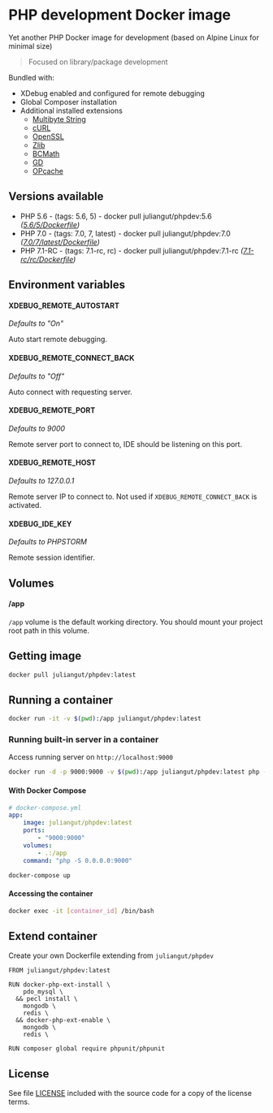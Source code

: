 # PHP development Docker image

Yet another PHP Docker image for development (based on Alpine Linux for minimal size)

> Focused on library/package development

Bundled with:

* XDebug enabled and configured for remote debugging
* Global Composer installation
* Additional installed extensions
  * [Multibyte String](http://php.net/manual/en/book.mbstring.php)
  * [cURL](http://php.net/manual/en/book.curl.php)
  * [OpenSSL](http://php.net/manual/en/book.openssl.php)
  * [Zlib](http://php.net/manual/en/book.zlib.php)
  * [BCMath](http://php.net/manual/en/book.bc.php)
  * [GD](http://php.net/manual/en/book.image.php)
  * [OPcache](http://php.net/manual/en/book.opcache.php)

## Versions available

* PHP 5.6 - (tags: 5.6, 5) - docker pull juliangut/phpdev:5.6 _([5.6/5/Dockerfile](https://github.com/juliangut/docker-phpdev/blob/master/5.6/Dockerfile))_
* PHP 7.0 - (tags: 7.0, 7, latest) - docker pull juliangut/phpdev:7.0 _([7.0/7/latest/Dockerfile](https://github.com/juliangut/docker-phpdev/blob/master/7.0/Dockerfile))_
* PHP 7.1-RC - (tags: 7.1-rc, rc) - docker pull juliangut/phpdev:7.1-rc _([7.1-rc/rc/Dockerfile](https://github.com/juliangut/docker-phpdev/blob/master/7.1-rc/Dockerfile))_

## Environment variables

#### XDEBUG_REMOTE_AUTOSTART

_Defaults to "On"_

Auto start remote debugging.

#### XDEBUG_REMOTE_CONNECT_BACK

_Defaults to "Off"_

Auto connect with requesting server.

#### XDEBUG_REMOTE_PORT

_Defaults to 9000_

Remote server port to connect to, IDE should be listening on this port.

#### XDEBUG_REMOTE_HOST

_Defaults to 127.0.0.1_

Remote server IP to connect to. Not used if `XDEBUG_REMOTE_CONNECT_BACK` is activated.

#### XDEBUG_IDE_KEY

_Defaults to PHPSTORM_

Remote session identifier.

## Volumes

#### /app

`/app` volume is the default working directory. You should mount your project root path in this volume. 

## Getting image

```bash
docker pull juliangut/phpdev:latest
```

## Running a container

```bash
docker run -it -v $(pwd):/app juliangut/phpdev:latest
```

### Running built-in server in a container

Access running server on `http://localhost:9000`

```bash
docker run -d -p 9000:9000 -v $(pwd):/app juliangut/phpdev:latest php -S 0.0.0.0:9000
```

#### With Docker Compose
 
```yaml
# docker-compose.yml
app:
    image: juliangut/phpdev:latest
    ports:
        - "9000:9000"
    volumes:
        - .:/app
    command: "php -S 0.0.0.0:9000"
```

```bash
docker-compose up
```

#### Accessing the container

```bash
docker exec -it [container_id] /bin/bash
```

## Extend container

Create your own Dockerfile extending from `juliangut/phpdev`

```
FROM juliangut/phpdev:latest

RUN docker-php-ext-install \
    pdo_mysql \
  && pecl install \
    mongodb \
    redis \
  && docker-php-ext-enable \
    mongodb \
    redis \

RUN composer global require phpunit/phpunit
```

## License

See file [LICENSE](https://github.com/juliangut/docker-phpdev/blob/master/LICENSE) included with the source code for a copy of the license terms.
